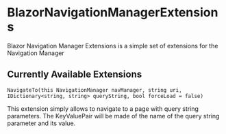 # BlazorNavigationManagerExtensions
Blazor Navigation Manager Extensions is a simple set of extensions for the Navigation Manager

## Currently Available Extensions

`NavigateTo(this NavigationManager navManager, string uri, IDictionary<string, string> queryString, bool forceLoad = false)`

This extension simply allows to navigate to a page with query string parameters. The KeyValuePair will be made of the name of the query string parameter and its value.
